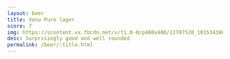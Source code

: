 ```yaml
---
layout: beer
title: Vonu Pure lager
score: 7
img: https://scontent.xx.fbcdn.net/v/t1.0-0/p480x480/11707520_10153438035303745_142890088110404042_n.jpg?oh=010d185ba280d4e6a726f211e18eda7e&oe=588EAF91
desc: Surprisingly good and well rounded
permalink: /beer/:title.html
---
```

